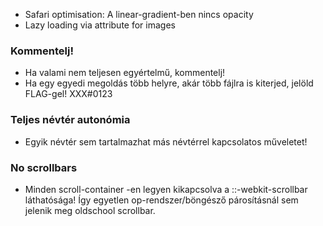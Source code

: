
- Safari optimisation: A linear-gradient-ben nincs opacity
- Lazy loading via attribute for images



### Kommentelj!

- Ha valami nem teljesen egyértelmű, kommentelj!
- Ha egy egyedi megoldás több helyre, akár több fájlra is kiterjed, jelöld FLAG-gel!
  XXX#0123



### Teljes névtér autonómia

- Egyik névtér sem tartalmazhat más névtérrel kapcsolatos műveletet!



### No scrollbars

- Minden scroll-container -en legyen kikapcsolva a ::-webkit-scrollbar
  láthatósága! Így egyetlen op-rendszer/böngésző párosításnál sem jelenik meg
  oldschool scrollbar.
